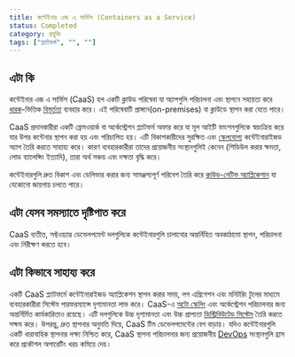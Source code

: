 ```yaml
---
title: কন্টেইনার এজ এ সার্ভিস (Containers as a Service)
status: Completed
category: প্রযুক্তি
tags: ["প্ল্যাটফর্ম", "", ""]
---
```


## এটা কি

কন্টেইনার এজ এ সার্ভিস (CaaS) হল একটি ক্লাউড পরিষেবা যা অ্যাপগুলি পরিচালনা এবং স্থাপনে সহায়তা করে
[ধারক](/bn/container/)-ভিত্তিক [বিমূর্ততা](/bn/abstraction) ব্যবহার করে।
এই পরিষেবাটি প্রাঙ্গনে(on-premises) বা ক্লাউডে স্থাপন করা যেতে পারে।

CaaS প্রদানকারীরা একটি ফ্রেমওয়ার্ক বা অর্কেস্ট্রেশন প্ল্যাটফর্ম অফার করে যা মূল আইটি ফাংশনগুলিকে স্বয়ংক্রিয় করে যার উপর কন্টেনার স্থাপন করা হয় এবং পরিচালিত হয়।
এটি বিকাশকারীদের সুরক্ষিত এবং [স্কেলযোগ্য](/bn/scalable/) কন্টেইনারাইজড অ্যাপ তৈরি করতে সাহায্য করে।
কারণ ব্যবহারকারীরা তাদের প্রয়োজনীয় সংস্থানগুলিই কেনেন (শিডিউল করার ক্ষমতা, লোড ব্যালেন্সিং ইত্যাদি),
তারা অর্থ সঞ্চয় এবং দক্ষতা বৃদ্ধি করে।

কন্টেইনারগুলি দ্রুত বিকাশ এবং ডেলিভার করার জন্য সামঞ্জস্যপূর্ণ পরিবেশ তৈরি করে [ক্লাউড-নেটিভ অ্যাপ্লিকেশান](/bn/cloud-native-apps/) যা যেকোনো জায়গায় চলতে পারে।

## এটা যেসব সমস্যাতে দৃষ্টিপাত করে

CaaS ব্যতীত, সফ্টওয়্যার ডেভেলপমেন্ট দলগুলিকে কন্টেইনারগুলি চালানোর অন্তর্নিহিত অবকাঠামো স্থাপন, পরিচালনা এবং নিরীক্ষণ করতে হবে।

## এটা কিভাবে সাহায্য করে

একটি CaaS প্ল্যাটফর্মে কন্টেইনারাইজড অ্যাপ্লিকেশন স্থাপন করার সময়,
লগ এগ্রিগেশন এবং মনিটরিং টুলের মাধ্যমে ব্যবহারকারীরা সিস্টেম পারফরম্যান্সে দৃশ্যমানতা লাভ করে।
CaaS-এ [অটো স্কেলিং](/bn/auto-scaling/) এবং অর্কেস্ট্রেশন পরিচালনার জন্য অন্তর্নির্মিত কার্যকারিতাও রয়েছে।
এটি দলগুলিকে উচ্চ দৃশ্যমানতা এবং উচ্চ প্রাপ্যতা [ডিস্ট্রিবিউটেড সিস্টেম](/bn/distributed-systems/) তৈরি করতে সক্ষম করে।
উপরন্তু, দ্রুত স্থাপনার অনুমতি দিয়ে, CaaS টিম ডেভেলপমেন্টের বেগ বাড়ায়।
যদিও কন্টেইনারগুলি একটি ধারাবাহিক স্থাপনার লক্ষ্য নিশ্চিত করে, CaaS স্থাপনা পরিচালনার জন্য প্রয়োজনীয় [DevOps](/devops/) সংস্থানগুলি হ্রাস করে প্রকৌশল অপারেটিং খরচ কমিয়ে দেয়।
